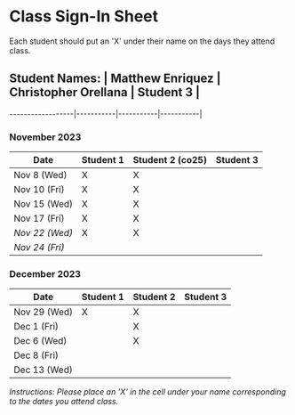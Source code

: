 # Class Sign-In Sheet

Each student should put an 'X' under their name on the days they attend class.

## Student Names: | Matthew Enriquez | Christopher Orellana | Student 3 |
------------------|-----------|-----------|-----------|

### November 2023

| Date        | Student 1 | Student 2 (co25) | Student 3 |
|-------------|-----------|-----------|-----------|
| Nov 8 (Wed) |     X      |     X      |           |
| Nov 10 (Fri)|     X      |       X    |           |
| Nov 15 (Wed)|      X     |      X     |           |
| Nov 17 (Fri)|     X      |        X   |           |
| *Nov 22 (Wed)* |   X    |      X     |           |  <!-- Skipped for Thanksgiving -->
| *Nov 24 (Fri)* |       |           |           |  <!-- Skipped for Thanksgiving -->

### December 2023

| Date        | Student 1 | Student 2 | Student 3 |
|-------------|-----------|-----------|-----------|
| Nov 29 (Wed)|      X     |      X     |           |
| Dec 1 (Fri) |           |     X      |           |
| Dec 6 (Wed) |           |   X        |           |
| Dec 8 (Fri) |           |           |           |
| Dec 13 (Wed)|           |           |           |

*Instructions: Please place an 'X' in the cell under your name corresponding to the dates you attend class.*
